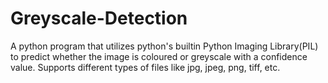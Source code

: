 # Greyscale-Detection
A python program that utilizes python's builtin Python Imaging Library(PIL) to predict whether the image is coloured or greyscale with a confidence value.
Supports different types of files like jpg, jpeg, png, tiff, etc.
